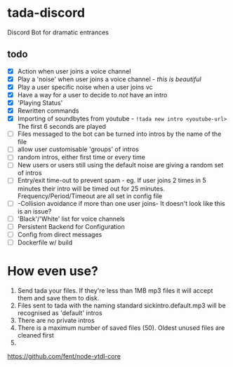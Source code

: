 # tada-discord

Discord Bot for dramatic entrances

## todo

- [x] Action when user joins a voice channel
- [x] Play a 'noise' when user joins a voice channel - _this is beautiful_
- [x] Play a user specific noise when a user joins vc
- [x] Have a way for a user to decide to _not_ have an intro
- [x] 'Playing Status'
- [x] Rewritten commands
- [x] Importing of soundbytes from youtube - `!tada new intro <youtube-url>` The first 6 seconds are played
- [ ] Files messaged to the bot can be turned into intros by the name of the file
- [ ] allow user customisable 'groups' of intros
- [ ] random intros, either first time or every time
- [ ] New users or users still using the default noise are giving a random set of intros
- [ ] Entry/exit time-out to prevent spam - eg. If user joins 2 times in 5 minutes their intro will be timed out for 25 minutes. Frequency/Period/Timeout are all set in config file
- [ ] -Collision avoidance if more than one user joins- It doesn't look like this is an issue?
- [ ] 'Black'/'White' list for voice channels
- [ ] Persistent Backend for Configuration
- [ ] Config from direct messages
- [ ] Dockerfile w/ build

# How even use?

1. Send tada your files. If they're less than 1MB mp3 files it will accept them and save them to disk.
2. Files sent to tada with the naming standard sickintro.default.mp3 will be recognised as 'default' intros
3. There are no private intros
4. There is a maximum number of saved files (50). Oldest unused files are cleaned first
5.

https://github.com/fent/node-ytdl-core
